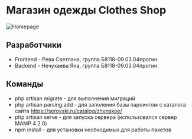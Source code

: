 # Магазин одежды Clothes Shop

<img src="https://i.ibb.co/F79wCYF/Homepage.png" alt="Homepage"/>

## Разработчики
- Frontend - Рева Светлана, группа Б8118-09.03.04прогин
- Backend - Нечухаева Яна, группа Б8118-09.03.04прогин

## Команды
- php artisan migrate - для выполнения миграций
- php artisan parsing:add - для заполения базы парсингом с каталога сайта https://serovski.ru/catalog/zhenskoe/
- php artisan serve - для запуска сервера (использовался сервер MAMP 4.2.0)
- npm install - для установки необходимых для работы пакетов
